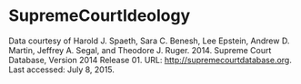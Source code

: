# SupremeCourtIdeology

Data courtesy of Harold J. Spaeth, Sara C. Benesh, Lee Epstein, Andrew D. Martin, Jeffrey A. Segal, and Theodore J. Ruger. 2014. Supreme Court Database, Version 2014 Release 01. URL: http://supremecourtdatabase.org. Last accessed: July 8, 2015. 